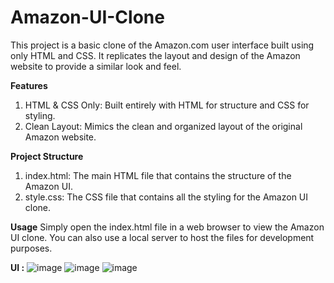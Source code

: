 # Amazon-UI-Clone
This project is a basic clone of the Amazon.com user interface built using only HTML and CSS. It replicates the layout and design of the Amazon website to provide a similar look and feel.

**Features**
1) HTML & CSS Only: Built entirely with HTML for structure and CSS for styling.
2) Clean Layout: Mimics the clean and organized layout of the original Amazon website.


**Project Structure**
1) index.html: The main HTML file that contains the structure of the Amazon UI.
2) style.css: The CSS file that contains all the styling for the Amazon UI clone.

**Usage**
Simply open the index.html file in a web browser to view the Amazon UI clone. You can also use a local server to host the files for development purposes.

**UI :**
![image](https://github.com/user-attachments/assets/b5d19a65-692e-450c-978b-d706d71358b0)
![image](https://github.com/user-attachments/assets/d047def4-893a-471e-a8bf-9b38d6fb2622)
![image](https://github.com/user-attachments/assets/97b34016-77fe-4a43-96a3-4a94b366ce6a)
